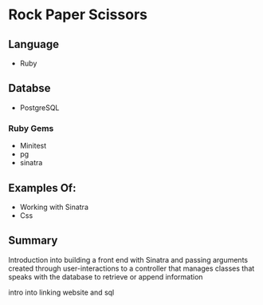 # Rock Paper Scissors

## Language

- Ruby

## Databse

- PostgreSQL

### Ruby Gems

- Minitest
- pg
- sinatra

## Examples Of:

- Working with Sinatra
- Css
  
 ## Summary
 
 Introduction into building a front end with Sinatra and passing arguments created through user-interactions to a controller that manages classes that speaks with the database to retrieve or append information

intro into linking website and sql
